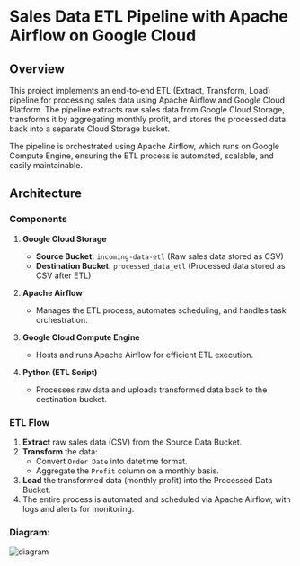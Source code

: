 # Sales Data ETL Pipeline with Apache Airflow on Google Cloud

## Overview

This project implements an end-to-end ETL (Extract, Transform, Load) pipeline for processing sales data using Apache Airflow and Google Cloud Platform. The pipeline extracts raw sales data from Google Cloud Storage, transforms it by aggregating monthly profit, and stores the processed data back into a separate Cloud Storage bucket.

The pipeline is orchestrated using Apache Airflow, which runs on Google Compute Engine, ensuring the ETL process is automated, scalable, and easily maintainable.

## Architecture

### Components

1. **Google Cloud Storage**
   - **Source Bucket:** `incoming-data-etl` (Raw sales data stored as CSV)
   - **Destination Bucket:** `processed_data_etl` (Processed data stored as CSV after ETL)

2. **Apache Airflow**
   - Manages the ETL process, automates scheduling, and handles task orchestration.

3. **Google Cloud Compute Engine**
   - Hosts and runs Apache Airflow for efficient ETL execution.

4. **Python (ETL Script)**
   - Processes raw data and uploads transformed data back to the destination bucket.

### ETL Flow

1. **Extract** raw sales data (CSV) from the Source Data Bucket.
2. **Transform** the data:
   - Convert `Order Date` into datetime format.
   - Aggregate the `Profit` column on a monthly basis.
3. **Load** the transformed data (monthly profit) into the Processed Data Bucket.
4. The entire process is automated and scheduled via Apache Airflow, with logs and alerts for monitoring.

### Diagram:

![diagram](https://github.com/aadhil96/Scalable_and_Automated_Sales_Data_ETL_Data_Pipeline_on_Google_Cloud_with_Apache_Airflow/blob/b6978fae500f89795a8307327c84f919c1cb20a0/airflow_2.jpg)
